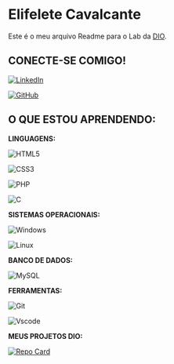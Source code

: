 # Elifelete Cavalcante 

Este é o meu  arquivo Readme para o Lab da [DIO](https://www.dio.me/).

## CONECTE-SE COMIGO! 
[![LinkedIn](https://img.shields.io/badge/LinkedIn-0077B5?style=for-the-badge&logo=linkedin&logoColor=white)](https://www.linkedin.com/in/elifelete-cavalcante-b539ab1b6/)

[![GitHub](https://img.shields.io/badge/GitHub-100000?style=for-the-badge&logo=github&logoColor=white)](https://github.com/Elifelete-Cavalcante20)

## O QUE ESTOU APRENDENDO: 
**LINGUAGENS:**

 ![HTML5](https://img.shields.io/badge/HTML5-E34F26?style=for-the-badge&logo=html5&logoColor=white)

![CSS3](https://img.shields.io/badge/CSS3-1572B6?style=for-the-badge&logo=css3&logoColor=white)

![PHP](https://img.shields.io/badge/PHP-777BB4?style=for-the-badge&logo=php&logoColor=white)

![C](https://img.shields.io/badge/C-00599C?style=for-the-badge&logo=c&logoColor=white)

**SISTEMAS OPERACIONAIS:** 

![Windows](https://img.shields.io/badge/Windows-000?style=for-the-badge&logo=windows&logoColor=2CA5E0)

![Linux](https://img.shields.io/badge/Linux-000?style=for-the-badge&logo=linux&logoColor=FCC624)

**BANCO DE DADOS:** 

![MySQL](https://img.shields.io/badge/MySQL-00000F?style=for-the-badge&logo=mysql&logoColor=white)

**FERRAMENTAS:** 

![Git](https://img.shields.io/badge/GIT-E44C30?style=for-the-badge&logo=git&logoColor=white)

![Vscode](https://img.shields.io/badge/Vscode-007ACC?style=for-the-badge&logo=visual-studio-code&logoColor=white)

**MEUS PROJETOS DIO:** 

[![Repo Card](https://github-readme-stats.vercel.app/api/pin/?username=Elifelete-Cavalcante20&repo=dio-lab-open-source&bg_color=000&border_color=30A3DC&show_icons=true&icon_color=30A3DC&title_color=E94D5F&text_color=FFF)](https://github.com/digitalinnovationone/dio-lab-open-source/blob/main/utils/cards/github-stats.md)
